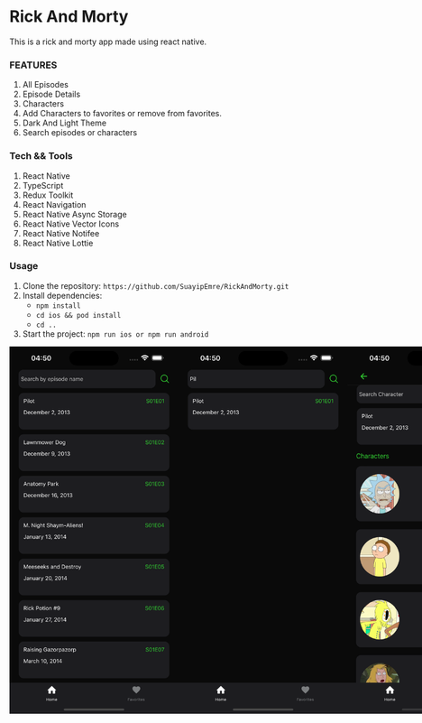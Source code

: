 
# Rick And Morty

This is a rick and morty app made using react native.



### FEATURES
1. All Episodes
2. Episode Details
3. Characters
4. Add Characters to favorites or remove from favorites.
5. Dark And Light Theme
6. Search episodes or characters

### Tech && Tools
1. React Native
2. TypeScript
3. Redux Toolkit
4. React Navigation
5. React Native Async Storage
6. React Native Vector Icons
7. React Native Notifee
8. React Native Lottie

### Usage
1. Clone the repository: `https://github.com/SuayipEmre/RickAndMorty.git`
2. Install dependencies: 
    - `npm install`
    - `cd ios && pod install`
    - `cd ..`
3. Start the project: `npm run ios or npm run android`


<div style="display: flex; "> 
    <img src="https://raw.githubusercontent.com/SuayipEmre/RickAndMorty/main/src/assets/appImages/homescreen.png"  width="300"/>
    <img src="https://raw.githubusercontent.com/SuayipEmre/RickAndMorty/main/src/assets/appImages/homesearch.png"  width="300"/>
    <img src="https://raw.githubusercontent.com/SuayipEmre/RickAndMorty/main/src/assets/appImages/episodedetails.png"  width="300"/>
    <img src="https://raw.githubusercontent.com/SuayipEmre/RickAndMorty/main/src/assets/appImages/lightMode.png"  width="300"/>
    <img src="https://raw.githubusercontent.com/SuayipEmre/RickAndMorty/main/src/assets/appImages/charactersearch.png"  width="300"/>
    <img src="https://raw.githubusercontent.com/SuayipEmre/RickAndMorty/main/src/assets/appImages/addtofavorites.png"  width="300"/>
    <img src="https://raw.githubusercontent.com/SuayipEmre/RickAndMorty/main/src/assets/appImages/limitnotification.png" width="300"/>
    <img src="https://raw.githubusercontent.com/SuayipEmre/RickAndMorty/main/src/assets/appImages/favoritesscreen.png"  width="300"/>
    <img src="https://raw.githubusercontent.com/SuayipEmre/RickAndMorty/main/src/assets/appImages/removeModal.png" width="300"/>
</div>



